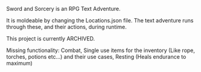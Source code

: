 Sword and Sorcery is an RPG Text Adventure.

It is moldeable by changing the Locations.json file. The text adventure runs through these, and their actions, during
runtime.

This project is currently ARCHIVED.

Missing functionality:
Combat, Single use items for the inventory (Like rope, torches, potions etc...) and their use cases, Resting (Heals endurance to maximum)

